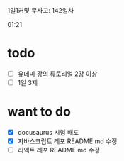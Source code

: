 1일1커밋 무사고: 142일차

01:21

# todo

- [ ] 유데미 강의 튜토리얼 2강 이상
- [ ] 1일 3제

# want to do

- [x] docusaurus 시험 배포
- [x] 자바스크립트 레포 README.md 수정
- [ ] 리액트 레포 README.md 수정
